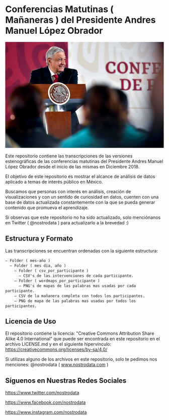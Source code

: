 # Conferencias Matutinas ( Mañaneras ) del Presidente Andres Manuel López Obrador

![Foto del Presidente de Los Estados Unidos Mexicanos, Andres Manuel López Obrador](foto_amlo.jpg)

Este repositorio contiene las transcripciones de las versiones estenográficas de las conferencias matutinas del Presidente Andres Manuel López Obrador desde el inicio de las mismas en Diciembre 2018.

El objetivo de este repositorio es mostrar el alcance de análisis de datos aplicado a temas de interés público en México. 

Buscamos que personas con interés en análisis, creación de visualizaciones y con un sentido de curiosidad en datos, cuenten con una base de datos actualizada constantemente con la que se pueda generar contenido que promueva el aprendizaje.

Si observas que este repositorio no ha sido actualizado, solo menciónanos en Twitter ( @nostrodata ) para actualizarlo a la brevedad :)

## Estructura y Formato
Las transcripciones se encuentran ordenadas con la siguiente estructura:
```
— Folder ( mes-año )
  — Folder ( mes dia, año )
    — Folder ( csv_por_participante )
      — CSV's de las intervenciones de cada participante.
    — Folder ( wordmaps_por_participante )
      — PNG's de mapas de las palabras mas usadas por cada participante.
    — CSV de la mañanera completa con todos los participantes.
    — PNG de mapa de las palabras mas usadas por todos los participantes.
```

## Licencia de Uso
El repositorio contiene la licencia: "Creative Commons Attribution Share Alike 4.0 International" que puede ser encontrada en este repositorio en el archivo LICENSE.md y en el siguiente hipervínculo: https://creativecommons.org/licenses/by-sa/4.0/

Si utilizas alguno de los archivos en este repositorio, solo te pedimos nos menciones: @nostrodata ( www.nostrodata.com )

## Síguenos en Nuestras Redes Sociales
https://www.twitter.com/nostrodata

https://www.facebook.com/nostrodata

https://www.instagram.com/nostrodata